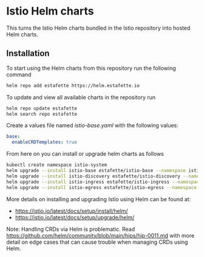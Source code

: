 # Istio Helm charts

This turns the Istio Helm charts bundled in the Istio repository into hosted Helm charts.

## Installation

To start using the Helm charts from this repository run the following command

```bash
helm repo add estafette https://helm.estafette.io
```

To update and view all available charts in the repository run

```bash
helm repo update estafette
helm search repo estafette
```

Create a values file named *istio-base.yaml* with the following values:

```yaml
base:
  enableCRDTemplates: true
```

From here on you can install or upgrade helm charts as follows

```bash
kubectl create namespace istio-system
helm upgrade --install istio-base estafette/istio-base --namespace istio-system --values istio-base.yaml --wait
helm upgrade --install istio-discovery estafette/istio-discovery --namespace istio-system --wait
helm upgrade --install istio-ingress estafette/istio-ingress --namespace istio-system --wait
helm upgrade --install istio-egress estafette/istio-egress --namespace istio-system --wait
```

More details on installing and upgrading Istio using Helm can be found at:
* https://istio.io/latest/docs/setup/install/helm/
* https://istio.io/latest/docs/setup/upgrade/helm/

Note: Handling CRDs via Helm is problematic. Read https://github.com/helm/community/blob/main/hips/hip-0011.md with more detail on edge cases that can cause trouble when managing CRDs using Helm.